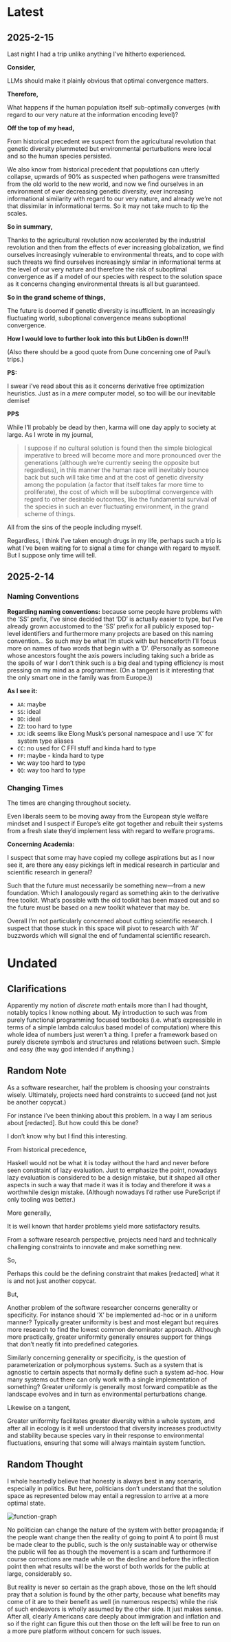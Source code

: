 # Latest

## 2025-2-15

Last night I had a trip unlike anything I’ve hitherto experienced.

**Consider,**

LLMs should make it plainly obvious that optimal convergence matters. 

**Therefore,**

What happens if the human population itself sub-optimally converges (with regard to our very nature at the information encoding level)? 

**Off the top of my head,**

From historical precedent we suspect from the agricultural revolution that genetic diversity plummeted but environmental perturbations were local and so the human species persisted. 

We also know from historical precedent that populations can utterly collapse, upwards of 90% as suspected when pathogens were transmitted from the old world to the new world, and now we find ourselves in an environment of ever decreasing genetic diversity, ever increasing informational similarity with regard to our very nature, and already we’re not that dissimilar in informational terms. So it may not take much to tip the scales. 

**So in summary,**

Thanks to the agricultural revolution now accelerated by the industrial revolution and then from the effects of ever increasing globalization, we find ourselves increasingly vulnerable to environmental threats, and to cope with such threats we find ourselves increasingly similar in informational terms at the level of our very nature and therefore the risk of suboptimal convergence as if a model of our species with respect to the solution space as it concerns changing environmental threats is all but guaranteed.

**So in the grand scheme of things,**

The future is doomed if genetic diversity is insufficient. In an increasingly fluctuating world, suboptional convergence means suboptional convergence. 

**How I would love to further look into this but LibGen is down!!!** 

(Also there should be a good quote from Dune concerning one of Paul’s trips.)

**PS:**

I swear i’ve read about this as it concerns derivative free optimization heuristics. Just as in a *mere* computer model, so too will be our inevitable demise! 

**PPS**

While I’ll probably be dead by then, karma will one day apply to society at large. As I wrote in my journal, 

> I suppose if no cultural solution is found then the simple biological imperative to breed will become more and more pronounced over the generations (although we’re currently seeing the opposite but regardless), in this manner the human race will inevitably bounce back but such will take time and at the cost of genetic diversity among the population (a factor that itself takes far more time to proliferate), the cost of which will be suboptimal convergence with regard to other desirable outcomes, like the fundamental survival of the species in such an ever fluctuating environment, in the grand scheme of things. 

All from the sins of the people including myself.

Regardless, I think I’ve taken enough drugs in my life, perhaps such a trip is what I’ve been waiting for to signal a time for change with regard to myself. But I suppose only time will tell.  

## 2025-2-14

### Naming Conventions

**Regarding naming conventions:** because some people have problems with the ‘SS’ prefix, I’ve since decided that ‘DD’ is actually easier to type, but I’ve already grown accustomed to the ‘SS’ prefix for all publicly exposed top-level identifiers and furthermore many projects are based on this naming convention… So such may be what I’m stuck with but henceforth I’ll focus more on names of two words that begin with a ‘D’. (Personally as someone whose ancestors fought the axis powers including taking such a bride as the spoils of war I don’t think such is a big deal and typing efficiency is most pressing on my mind as a programmer. (On a tangent is it interesting that the only smart one in the family was from Europe.)) 

**As I see it:**
- `AA`: maybe
- `SS`: ideal
- `DD`: ideal
- `ZZ`: too hard to type
- `XX`: idk seems like Elong Musk’s personal namespace and I use ‘X’ for system type aliases
- `CC`: no used for C FFI stuff and kinda hard to type
- `FF`: maybe - kinda hard to type 
- `WW`: way too hard to type
- `QQ`: way too hard to type


### Changing Times

The times are changing throughout society. 

Even liberals seem to be moving away from the European style welfare mindset and I suspect if Europe’s elite got together and rebuilt their systems from a fresh slate they’d implement less with regard to welfare programs.

**Concerning Academia:**

I suspect that some may have copied my college aspirations but as I now see it, are there any easy pickings left in medical research in particular and scientific research in general?

Such that the future must necessarily be something new—from a new foundation. Which I analogously regard as something akin to the derivative free toolkit. What’s possible with the old toolkit has been maxed out and so the future must be based on a new toolkit whatever that may be.

Overall I’m not particularly concerned about cutting scientific research. I suspect that those stuck in this space will pivot to research with ‘AI’ buzzwords which will signal the end of fundamental scientific research. 

# Undated

## Clarifications

Apparently my notion of *discrete math* entails more than I had thought, notably topics I know nothing about. My introduction to such was from purely functional programming focused textbooks (i.e. what’s expressible in terms of a simple lambda calculus based model of computation) where this whole idea of numbers just weren’t a thing. I prefer a framework based on purely discrete symbols and structures and relations between such. Simple and easy (the way god intended if anything.)

## Random Note

As a software researcher, half the problem is choosing your constraints wisely. Ultimately, projects need hard constraints to succeed (and not just be another copycat.)

For instance i’ve been thinking about this problem. In a way I am serious about [redacted]. But how could this be done?

I don’t know why but I find this interesting. 

From historical precedence,

Haskell would not be what it is today without the hard and never before seen constraint of lazy evaluation. Just to emphasize the point, nowadays lazy evaluation is considered to be a design mistake, but it shaped all other aspects in such a way that made it was it is today and therefore it was a worthwhile design mistake. (Although nowadays I’d rather use PureScript if only tooling was better.)

More generally,

It is well known that harder problems yield more satisfactory results. 

From a software research perspective, projects need hard and technically challenging constraints to innovate and make something new. 

So,

Perhaps this could be the defining constraint that makes [redacted] what it is and not just another copycat. 

But,

Another problem of the software researcher concerns generality or specificity. For instance should ‘X’ be implemented ad-hoc or in a uniform manner? Typically greater uniformity is best and most elegant but requires more research to find the lowest common denominator approach. Although more practically, greater uniformity generally ensures support for things that don’t neatly fit into predefined categories.

Similarly concerning generality or specificity, is the question of parameterization or polymorphous systems. Such as a system that is agnostic to certain aspects that normally define such a system ad-hoc. How many systems out there can only work with a single implementation of something? Greater uniformly is generally most forward compatible as the landscape evolves and in turn as environmental perturbations change.

Likewise on a tangent, 

Greater uniformity facilitates greater diversity within a whole system, and after all in ecology is it well understood that diversity increases productivity and stability because species vary in their response to environmental fluctuations, ensuring that some will always maintain system function.

## Random Thought 

I whole heartedly believe that honesty is always best in any scenario, especially in politics. But here, politicians don’t understand that the solution space as represented below may entail a regression to arrive at a more optimal state.

![function-graph](images/function-graph.jpg)

No politician can change the nature of the system with better propaganda; if the people want change then the reality of going to point A to point B must be made clear to the public, such is the only sustainable way or otherwise the public will fee as though the movement is a scam and furthermore if course corrections are made while on the decline and before the inflection point then what results will be the worst of both worlds for the public at large, considerably so.

But reality is never so certain as the graph above, those on the left should pray that a solution is found by the other party, because what benefits may come of it are to their benefit as well (in numerous respects) while the risk of such endeavors is wholly assumed by the other side. It just makes sense. After all, clearly Americans care deeply about immigration and inflation and so if the right can figure this out then those on the left will be free to run on a more pure platform without concern for such issues. 


